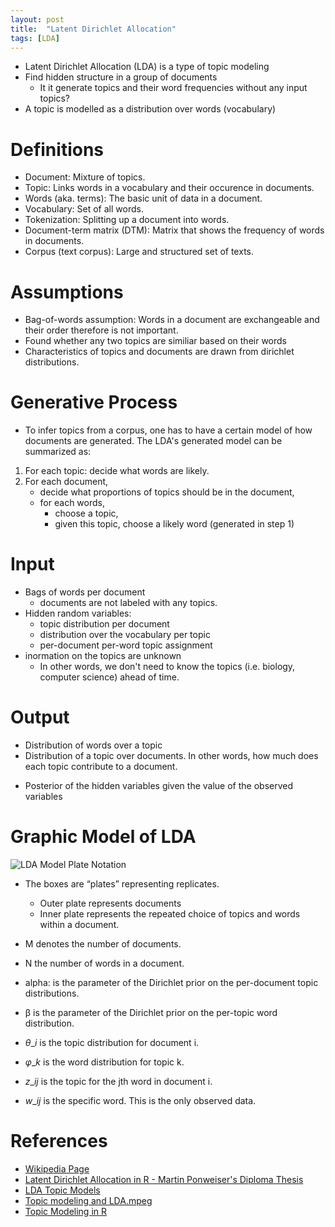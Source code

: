 ```yaml
---
layout: post
title:  "Latent Dirichlet Allocation"
tags: [LDA]
---
```


* Latent Dirichlet Allocation (LDA) is a type of topic modeling
* Find hidden structure in a group of documents
    + It it generate topics and their word frequencies without any input topics?
* A topic is modelled as a distribution over words (vocabulary)

# Definitions

* Document: Mixture of topics.
* Topic: Links words in a vocabulary and their occurence in documents.
* Words (aka. terms): The basic unit of data in a document.
* Vocabulary: Set of all words.
* Tokenization: Splitting up a document into words.
* Document-term matrix (DTM): Matrix that shows the frequency of words in documents.
* Corpus (text corpus): Large and structured set of texts.

# Assumptions

* Bag-of-words assumption: Words in a document are exchangeable and their order therefore is not important.
* Found whether any two topics are similiar based on their words
* Characteristics of topics and documents are drawn from dirichlet distributions.

# Generative Process

* To infer topics from a corpus, one has to have a certain model of how documents are generated. The LDA's generated model can be summarized as:

1. For each topic: decide what words are likely.
1. For each document,
    + decide what proportions of topics should be in the document,
    + for each words, 
        - choose a topic,
        - given this topic, choose a likely word (generated in step 1)

# Input

* Bags of words per document
    + documents are not labeled with any topics.
* Hidden random variables:
    + topic distribution per document
    + distribution over the vocabulary per topic
    + per-document per-word topic assignment
* inormation on the topics are unknown
    + In other words, we don't need to know the topics (i.e. biology, computer science) ahead of time.

# Output

* Distribution of words over a topic
* Distribution of a topic over documents. In other words, how much does each topic contribute to a document.
+ Posterior of the hidden variables given the value of the observed variables

# Graphic Model of LDA

![LDA Model Plate Notation](https://upload.wikimedia.org/wikipedia/commons/d/d3/Latent_Dirichlet_allocation.svg)

* The boxes are “plates” representing replicates. 
    + Outer plate represents documents
    + Inner plate represents the repeated choice of topics and words within a document. 

* M denotes the number of documents.
* N the number of words in a document.
* alpha: is the parameter of the Dirichlet prior on the per-document topic distributions.
* β is the parameter of the Dirichlet prior on the per-topic word distribution.
* <span class="inlinecode">$\theta\_{i}$</span> is the topic distribution for document i.
* <span class="inlinecode">$\varphi\_{k}$</span> is the word distribution for topic k.
* <span class="inlinecode">$z\_{ij}$</span> is the topic for the jth word in document i.
* <span class="inlinecode">$w\_{ij}$</span> is the specific word. This is the only observed data.


# References

* [Wikipedia Page](https://en.wikipedia.org/wiki/Latent_Dirichlet_allocation)
* [Latent Dirichlet Allocation in R - Martin Ponweiser's Diploma Thesis](http://epub.wu.ac.at/3558/1/main.pdf)
* [LDA Topic Models](https://www.youtube.com/watch?v=ePUAZ8RG-3w)
* [Topic modeling and LDA.mpeg](https://www.youtube.com/watch?v=Acs_esny-qQ&list=PLgsYMpI8sy8GIESzbn6XLfQWVfyBj3Gqe)
* [Topic Modeling in R](http://www.bigdatanews.com/profiles/blogs/topic-modeling-in-r)
